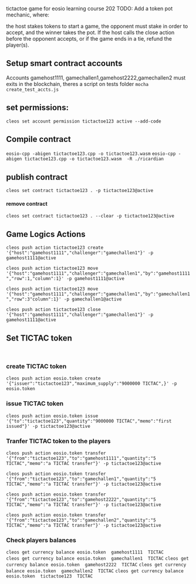 tictactoe game for eosio learning course 202
TODO:
Add a token pot mechanic, where:

the host stakes tokens to start a game,
the opponent must stake in order to accept, and
the winner takes the pot.
If the host calls the close action before the opponent accepts, or if the game ends in a tie, refund the player(s).

## Setup smart contract accounts
Accounts gamehost1111, gamechallen1,gamehost2222,gamechallen2 must exits in the blockchain, theres a script on tests folder  `mocha create_test_accts.js`

## set permissions:
` cleos set account permission tictactoe123 active --add-code `

## Compile contract

` eosio-cpp -abigen tictactoe123.cpp -o tictactoe123.wasm `
` eosio-cpp -abigen tictactoe123.cpp -o tictactoe123.wasm  -R ./ricardian `

## publish contract

` cleos set contract tictactoe123 . -p tictactoe123@active `
#### remove contract
` cleos set contract tictactoe123 . --clear -p tictactoe123@active `

##  Game Logics Actions
` cleos push action tictactoe123 create '{"host":"gamehost1111","challenger":"gamechallen1"}' -p gamehost1111@active `

` cleos push action tictactoe123 move '{"host":"gamehost1111","challenger":"gamechallen1","by":"gamehost1111","row":1,"column":1}' -p gamehost1111@active `

` cleos push action tictactoe123 move '{"host":"gamehost1111","challenger":"gamechallen1","by":"gamechallen1","row":3"column":1}' -p gamechallen1@active `

` cleos push action tictactoe123 close '{"host":"gamehost1111","challenger":"gamechallen1"}' -p gamehost1111@active `

## Set TICTAC token

` `

### create TICTAC token
` cleos push action eosio.token create '{"issuer":"tictactoe123","maximum_supply":"9000000 TICTAC",}' -p eosio.token `

### issue TICTAC token

` cleos push action eosio.token issue '{"to":"tictactoe123","quantity":"9000000 TICTAC","memo":"first issued"}' -p tictactoe123@active `

### Tranfer TICTAC token to the players
` cleos push action eosio.token transfer '{"from":"tictactoe123","to":"gamehost1111","quantity":"5 TICTAC","memo":"a TICTAC transfer"}' -p tictactoe123@active `

` cleos push action eosio.token transfer '{"from":"tictactoe123","to":"gamechallen1","quantity":"5 TICTAC","memo":"a TICTAC transfer"}' -p tictactoe123@active `

` cleos push action eosio.token transfer '{"from":"tictactoe123","to":"gamehost2222","quantity":"5 TICTAC","memo":"a TICTAC transfer"}' -p tictactoe123@active `

` cleos push action eosio.token transfer '{"from":"tictactoe123","to":"gamechallen2","quantity":"5 TICTAC","memo":"a TICTAC transfer"}' -p tictactoe123@active `

### Check players balances

` cleos get currency balance eosio.token  gamehost1111  TICTAC `\
` cleos get currency balance eosio.token  gamechallen1  TICTAC `
` cleos get currency balance eosio.token  gamehost2222  TICTAC `
` cleos get currency balance eosio.token  gamechallen2  TICTAC `
` cleos get currency balance eosio.token  tictactoe123  TICTAC  `